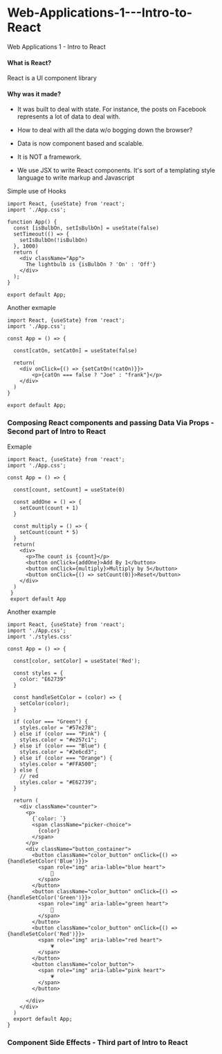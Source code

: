 # Web-Applications-1---Intro-to-React
Web Applications 1 - Intro to React

#### What is React?
React is a UI component library

#### Why was it made?
* It was built to deal with state.  For instance, the posts on Facebook represents a lot of data to deal with.    
* How to deal with all the data w/o bogging down the browser?
* Data is now component based and scalable. 
* It is NOT a framework.

* We use JSX to write React components. It's sort of a templating style language to write markup and Javascript

Simple use of Hooks
```
import React, {useState} from 'react';
import './App.css';

function App() {
  const [isBulbOn, setIsBulbOn] = useState(false)
  setTimeout(() => {
    setIsBulbOn(!isBulbOn)
  }, 1000)
  return (
    <div className="App">
      The lightbulb is {isBulbOn ? 'On' : 'Off'}
    </div>
  );
}

export default App;
```
Another exmaple
```
import React, {useState} from 'react';
import './App.css';

const App = () => {

  const[catOn, setCatOn] = useState(false)

  return(
    <div onClick={() => {setCatOn(!catOn)}}>
        <p>{catOn === false ? "Joe" : "frank"}</p>
    </div>
  )
}

export default App;

```
### Composing React components and passing Data Via Props  -  Second part of Intro to React
Exmaple

```
import React, {useState} from 'react';
import './App.css';

const App = () => {

  const[count, setCount] = useState(0)

  const addOne = () => {
    setCount(count + 1)
  }

  const multiply = () => {
    setCount(count * 5)
  }
  return(
    <div>
      <p>The count is {count}</p>
      <button onClick={addOne}>Add By 1</button>
      <button onClick={multiply}>Multiply by 5</button>
      <button onClick={() => setCount(0)}>Reset</button>
    </div>
  )
 } 
 export default App
 ```

Another example
```
import React, {useState} from 'react';
import './App.css';
import './styles.css'

const App = () => {

  const[color, setColor] = useState('Red');

  const styles = {
    color: "E62739"
  }
  
  const handleSetColor = (color) => {
    setColor(color);
  }

  if (color === "Green") {
    styles.color = "#57e278";
  } else if (color === "Pink") {
    styles.color = "#e257c1";
  } else if (color === "Blue") {
    styles.color = "#2e6cd3";
  } else if (color === "Orange") {
    styles.color = "#FFA500";
  } else {
    // red
    styles.color = "#E62739";
  }

  return (
    <div className="counter">
      <p>
        {`color: `}
        <span className="picker-choice">
          {color}
        </span>
      </p>
      <div className="button_container">
        <button className="color_button" onClick={() => {handleSetColor('Blue')}}>
          <span role="img" aria-lable="blue heart">
              💙
          </span>
        </button>
        <button className="color_button" onClick={() => {handleSetColor('Green')}}>
          <span role="img" aria-lable="green heart">
              💚 
          </span>
        </button>
        <button className="color_button" onClick={() => {handleSetColor('Red')}}>
          <span role="img" aria-lable="red heart">
              💗
          </span>
        </button>
        <button className="color_button">
          <span role="img" aria-lable="pink heart">
              💗
          </span>
        </button>

      </div>
    </div>
  )
  export default App;
}
```

### Component Side Effects  -  Third part of Intro to React


